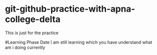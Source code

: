 # git-github-practice-with-apna-college-delta
This is just for the practice

#Learning Phase Date
I am still learning which you have understand what am i doing currently